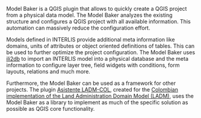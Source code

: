 Model Baker is a QGIS plugin that allows to quickly create a QGIS project from a physical data model. The Model Baker analyzes the existing structure and configures a QGIS project with all available information. This automation can massively reduce the configuration effort.

Models defined in INTERLIS provide additional meta information like domains, units of attributes or object oriented definitions of tables. This can be used to further optimize the project configuration. The Model Baker uses [ili2db](https://github.com/claeis/ili2db/blob/master/docs/ili2db.rst) to import an INTERLIS model into a physical database and the meta information to configure layer tree, field widgets with conditions, form layouts, relations and much more.

Furthermore, the Model Baker can be used as a framework for other projects. The plugin [Asistente LADM-COL](https://github.com/SwissTierrasColombia/Asistente-LADM-COL), created for the [Colombian implementation of the Land Administration Domain Model (LADM)](https://www.proadmintierra.info/), uses the Model Baker as a library to implement as much of the specific solution as possible as QGIS core functionality.
